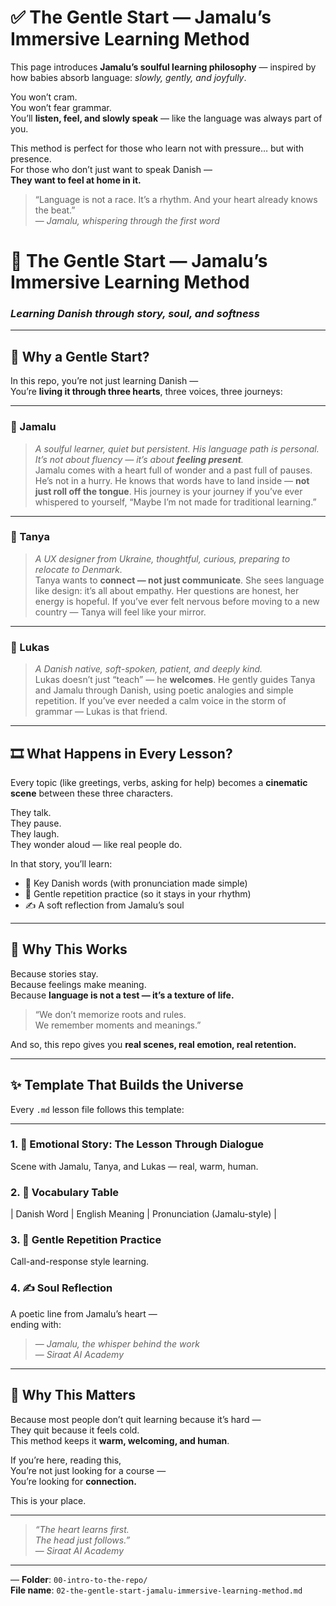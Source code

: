# ✅ The Gentle Start — Jamalu’s Immersive Learning Method

This page introduces **Jamalu’s soulful learning philosophy** — inspired by how babies absorb language: *slowly, gently, and joyfully*.

You won’t cram.  
You won’t fear grammar.  
You’ll **listen, feel, and slowly speak** — like the language was always part of you.

This method is perfect for those who learn not with pressure… but with presence.  
For those who don’t just want to speak Danish —  
**They want to feel at home in it.**

> “Language is not a race. It’s a rhythm. And your heart already knows the beat.”  
> — *Jamalu, whispering through the first word*


# 🌿 The Gentle Start — Jamalu’s Immersive Learning Method  
### *Learning Danish through story, soul, and softness*

---

## 👣 Why a Gentle Start?

In this repo, you’re not just learning Danish —  
You’re **living it through three hearts**, three voices, three journeys:

---

### 👤 Jamalu  
> *A soulful learner, quiet but persistent. His language path is personal. It’s not about fluency — it’s about **feeling present**.*  
Jamalu comes with a heart full of wonder and a past full of pauses. He’s not in a hurry. He knows that words have to land inside — **not just roll off the tongue**. His journey is your journey if you’ve ever whispered to yourself, “Maybe I’m not made for traditional learning.”

---

### 🎨 Tanya  
> *A UX designer from Ukraine, thoughtful, curious, preparing to relocate to Denmark.*  
Tanya wants to **connect — not just communicate**. She sees language like design: it’s all about empathy. Her questions are honest, her energy is hopeful. If you’ve ever felt nervous before moving to a new country — Tanya will feel like your mirror.

---

### 💬 Lukas  
> *A Danish native, soft-spoken, patient, and deeply kind.*  
Lukas doesn’t just “teach” — he **welcomes**. He gently guides Tanya and Jamalu through Danish, using poetic analogies and simple repetition. If you’ve ever needed a calm voice in the storm of grammar — Lukas is that friend.

---

## 🎞️ What Happens in Every Lesson?

Every topic (like greetings, verbs, asking for help) becomes a **cinematic scene** between these three characters.

They talk.  
They pause.  
They laugh.  
They wonder aloud — like real people do.

In that story, you’ll learn:

- 📘 Key Danish words (with pronunciation made simple)  
- 🔁 Gentle repetition practice (so it stays in your rhythm)  
- ✍️ A soft reflection from Jamalu’s soul

---

## 🌼 Why This Works

Because stories stay.  
Because feelings make meaning.  
Because **language is not a test — it’s a texture of life.**

> “We don’t memorize roots and rules.  
> We remember moments and meanings.”

And so, this repo gives you **real scenes, real emotion, real retention.**

---

## ✨ Template That Builds the Universe

Every `.md` lesson file follows this template:

---

### 1. 🧵 Emotional Story: The Lesson Through Dialogue  
Scene with Jamalu, Tanya, and Lukas — real, warm, human.

### 2. 📘 Vocabulary Table  
| Danish Word | English Meaning | Pronunciation (Jamalu-style) |

### 3. 🔁 Gentle Repetition Practice  
Call-and-response style learning.

### 4. ✍️ Soul Reflection  
A poetic line from Jamalu’s heart —  
ending with:

> — *Jamalu, the whisper behind the work*  
> — *Siraat AI Academy*

---

## 💬 Why This Matters

Because most people don’t quit learning because it’s hard —  
They quit because it feels cold.  
This method keeps it **warm, welcoming, and human**.

If you’re here, reading this,  
You’re not just looking for a course —  
You’re looking for **connection.**

This is your place.

---

> _“The heart learns first.  
> The head just follows.”_  
> — *Siraat AI Academy*

---






—
**Folder**: `00-intro-to-the-repo/`  
**File name**: `02-the-gentle-start-jamalu-immersive-learning-method.md`
